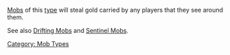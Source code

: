 [Mobs](:Category:_Mobs "wikilink") of this
[type](:Category:_Mob_Types "wikilink") will steal gold carried by any
players that they see around them.

See also [Drifting Mobs](Drifting_Mobs "wikilink") and [Sentinel
Mobs](Sentinel_Mobs "wikilink").

[Category: Mob Types](Category:_Mob_Types "wikilink")
